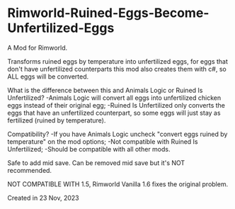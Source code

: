 # Rimworld-Ruined-Eggs-Become-Unfertilized-Eggs

A Mod for Rimworld.

Transforms ruined eggs by temperature into unfertilized eggs, for eggs that don't have unfertilized counterparts this mod also creates them with c#, so ALL eggs will be converted.

What is the difference between this and Animals Logic or Ruined Is Unfertilized?
-Animals Logic will convert all eggs into unfertilized chicken eggs instead of their original egg;
-Ruined Is Unfertilized only converts the eggs that have an unfertilized counterpart, so some eggs will just stay as fertilized (ruined by temperature).

Compatibility?
-If you have Animals Logic uncheck "convert eggs ruined by temperature" on the mod options;
-Not compatible with Ruined Is Unfertilized;
-Should be compatible with all other mods.

Safe to add mid save.
Can be removed mid save but it's NOT recommended.

NOT COMPATIBLE WITH 1.5, Rimworld Vanilla 1.6 fixes the original problem.

Created in 23 Nov, 2023
